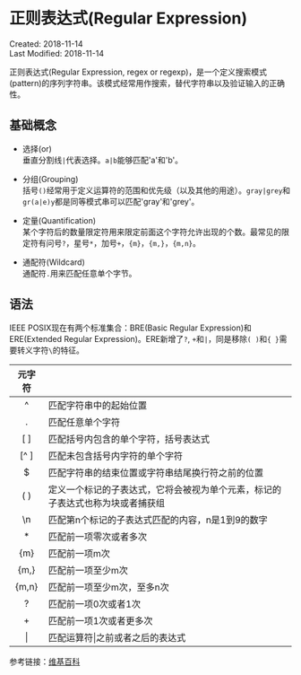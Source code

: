 # 正则表达式(Regular Expression)
Created: 2018-11-14  
Last Modified: 2018-11-14  

正则表达式(Regular Expression, regex or regexp)，是一个定义搜索模式(pattern)的序列字符串。该模式经常用作搜索，替代字符串以及验证输入的正确性。

## 基础概念

- 选择(or)  
垂直分割线`|`代表选择。`a|b`能够匹配'a'和'b'。

- 分组(Grouping)  
括号`()`经常用于定义运算符的范围和优先级（以及其他的用途）。`gray|grey`和`gr(a|e)y`都是同等模式串可以匹配'gray'和'grey'。

- 定量(Quantification)  
某个字符后的数量限定符用来限定前面这个字符允许出现的个数。最常见的限定符有问号`?`，星号`*`，加号`+`，`{m}`，`{m,}`，`{m,n}`。  

- 通配符(Wildcard)  
通配符`.`用来匹配任意单个字节。

## 语法
IEEE POSIX现在有两个标准集合：BRE(Basic Regular Expression)和ERE(Extended Regular Expression)。ERE新增了`?`, `+`和`|`，同是移除`( )`和`{ }`需要转义字符`\`的特征。

| 元字符 |  |
| :-----: | ---- |
|    ^    | 匹配字符串中的起始位置 |
|    .    | 匹配任意单个字符 |
|   [ ]   | 匹配括号内包含的单个字符，括号表达式 |
|   [^ ]  | 匹配未包含括号内字符的单个字符 |
|    $    | 匹配字符串的结束位置或字符串结尾换行符之前的位置 |
|   ( )   | 定义一个标记的子表达式，它将会被视为单个元素，标记的子表达式也称为块或者捕获组 |
|   \n    | 匹配第n个标记的子表达式匹配的内容，n是1到9的数字 |
|    *    | 匹配前一项零次或者多次 |
|   {m}   | 匹配前一项m次 |
|  {m,}   | 匹配前一项至少m次 |
|  {m,n}  | 匹配前一项至少m次，至多n次 |
|    ?    | 匹配前一项0次或者1次 |
|    +    | 匹配前一项1次或者更多次 |
|    \|   | 匹配运算符\|之前或者之后的表达式 |

参考链接：[维基百科](https://en.wikipedia.org/wiki/Regular_expression)